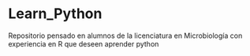 # Learn_Python
Repositorio pensado en alumnos de la licenciatura en Microbiología con experiencia en R que deseen aprender python
